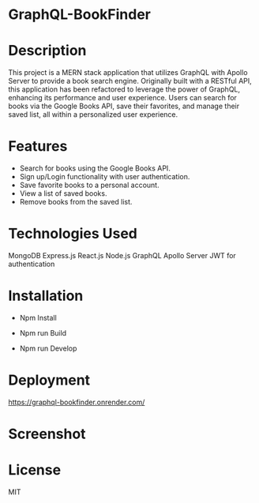 # GraphQL-BookFinder

# Description

This project is a MERN stack application that utilizes GraphQL with Apollo Server to provide a book search engine. Originally built with a RESTful API, this application has been refactored to leverage the power of GraphQL, enhancing its performance and user experience. Users can search for books via the Google Books API, save their favorites, and manage their saved list, all within a personalized user experience.

# Features

- Search for books using the Google Books API.
- Sign up/Login functionality with user authentication.
- Save favorite books to a personal account.
- View a list of saved books.
- Remove books from the saved list.

# Technologies Used

MongoDB
Express.js
React.js
Node.js
GraphQL
Apollo Server
JWT for authentication

# Installation


- Npm Install

- Npm run Build

- Npm run Develop


# Deployment

https://graphql-bookfinder.onrender.com/

# Screenshot



# License

MIT
